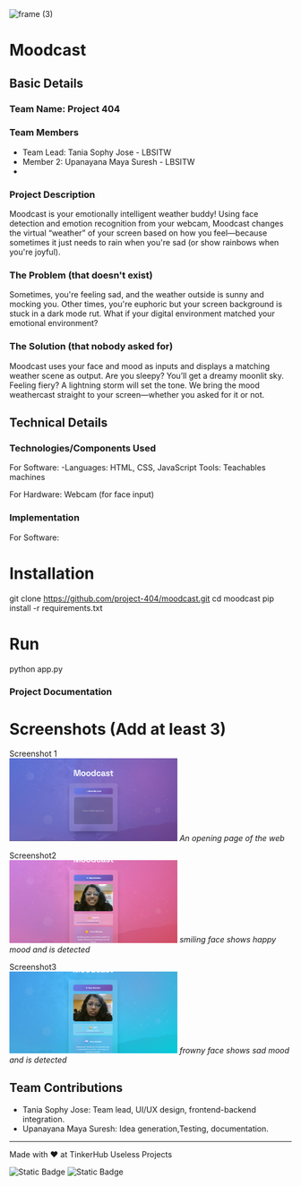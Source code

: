 <img width="3188" height="1202" alt="frame (3)" src="https://github.com/user-attachments/assets/517ad8e9-ad22-457d-9538-a9e62d137cd7" />


# Moodcast


## Basic Details
### Team Name: Project 404


### Team Members
- Team Lead: Tania Sophy Jose - LBSITW
- Member 2: Upanayana Maya Suresh - LBSITW
- 

### Project Description
Moodcast is your emotionally intelligent weather buddy! Using face detection and emotion recognition from your webcam, Moodcast changes the virtual “weather” of your screen based on how you feel—because sometimes it just needs to rain when you're sad (or show rainbows when you're joyful).

### The Problem (that doesn't exist)
Sometimes, you're feeling sad, and the weather outside is sunny and mocking you. Other times, you're euphoric but your screen background is stuck in a dark mode rut. What if your digital environment matched your emotional environment?

### The Solution (that nobody asked for)
Moodcast uses your face and mood as inputs and displays a matching weather scene as output. Are you sleepy? You’ll get a dreamy moonlit sky. Feeling fiery? A lightning storm will set the tone. We bring the mood weathercast straight to your screen—whether you asked for it or not.

## Technical Details
### Technologies/Components Used
For Software:
-Languages:  HTML, CSS, JavaScript
Tools: Teachables machines

For Hardware:
Webcam (for face input)

### Implementation
For Software:
# Installation
git clone https://github.com/project-404/moodcast.git
cd moodcast
pip install -r requirements.txt

# Run
python app.py

### Project Documentation

# Screenshots (Add at least 3)
Screenshot 1<br><img src="opening.png" width="300"/>
*An opening page of the web*

Screenshot2<br><img src="Happy.png" width="300"/>
*smiling face shows happy mood and is detected*

Screenshot3<br><img src="Sad.png" width="300"/>
*frowny face shows sad mood and is detected*


## Team Contributions
- Tania Sophy Jose: Team lead, UI/UX design, frontend-backend integration.
- Upanayana Maya Suresh: Idea generation,Testing, documentation.

---
Made with ❤️ at TinkerHub Useless Projects 

![Static Badge](https://img.shields.io/badge/TinkerHub-24?color=%23000000&link=https%3A%2F%2Fwww.tinkerhub.org%2F)
![Static Badge](https://img.shields.io/badge/UselessProjects--25-25?link=https%3A%2F%2Fwww.tinkerhub.org%2Fevents%2FQ2Q1TQKX6Q%2FUseless%2520Projects)



